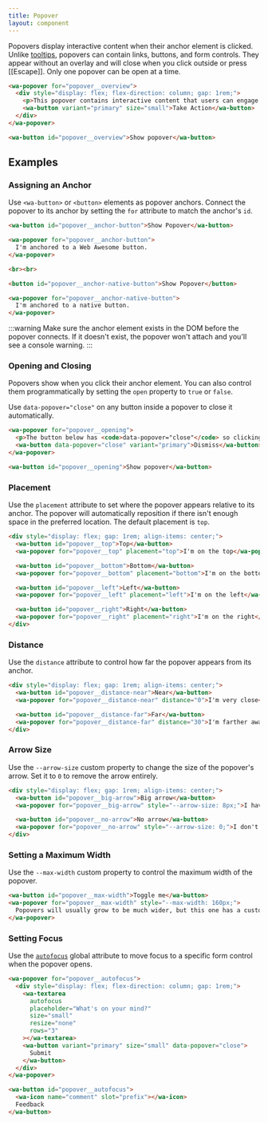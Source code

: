 ```yaml
---
title: Popover
layout: component
---
```


Popovers display interactive content when their anchor element is clicked. Unlike [tooltips](/docs/components/tooltip), popovers can contain links, buttons, and form controls. They appear without an overlay and will close when you click outside or press [[Escape]]. Only one popover can be open at a time.

```html {.example}
<wa-popover for="popover__overview">
  <div style="display: flex; flex-direction: column; gap: 1rem;">
    <p>This popover contains interactive content that users can engage with directly.</p>
    <wa-button variant="primary" size="small">Take Action</wa-button>
  </div>
</wa-popover>

<wa-button id="popover__overview">Show popover</wa-button>
```

## Examples

### Assigning an Anchor

Use `<wa-button>` or `<button>` elements as popover anchors. Connect the popover to its anchor by setting the `for` attribute to match the anchor's `id`.

```html {.example}
<wa-button id="popover__anchor-button">Show Popover</wa-button>

<wa-popover for="popover__anchor-button">
  I'm anchored to a Web Awesome button.
</wa-popover>

<br><br>

<button id="popover__anchor-native-button">Show Popover</button>

<wa-popover for="popover__anchor-native-button">
  I'm anchored to a native button.
</wa-popover>
```

:::warning
Make sure the anchor element exists in the DOM before the popover connects. If it doesn't exist, the popover won't attach and you'll see a console warning.
:::

### Opening and Closing

Popovers show when you click their anchor element. You can also control them programmatically by setting the `open` property to `true` or `false`.

Use `data-popover="close"` on any button inside a popover to close it automatically.

```html {.example}
<wa-popover for="popover__opening">
  <p>The button below has <code>data-popover="close"</code> so clicking it will close the popover.</p>
  <wa-button data-popover="close" variant="primary">Dismiss</wa-button>
</wa-popover>

<wa-button id="popover__opening">Show popover</wa-button>
```

### Placement

Use the `placement` attribute to set where the popover appears relative to its anchor. The popover will automatically reposition if there isn't enough space in the preferred location. The default placement is `top`.

```html {.example}
<div style="display: flex; gap: 1rem; align-items: center;">
  <wa-button id="popover__top">Top</wa-button>
  <wa-popover for="popover__top" placement="top">I'm on the top</wa-popover>

  <wa-button id="popover__bottom">Bottom</wa-button>
  <wa-popover for="popover__bottom" placement="bottom">I'm on the bottom</wa-popover>

  <wa-button id="popover__left">Left</wa-button>
  <wa-popover for="popover__left" placement="left">I'm on the left</wa-popover>

  <wa-button id="popover__right">Right</wa-button>
  <wa-popover for="popover__right" placement="right">I'm on the right</wa-popover>
</div>
```

### Distance

Use the `distance` attribute to control how far the popover appears from its anchor.

```html {.example}
<div style="display: flex; gap: 1rem; align-items: center;">
  <wa-button id="popover__distance-near">Near</wa-button>
  <wa-popover for="popover__distance-near" distance="0">I'm very close</wa-popover>

  <wa-button id="popover__distance-far">Far</wa-button>
  <wa-popover for="popover__distance-far" distance="30">I'm farther away</wa-popover>
</div>
```

### Arrow Size

Use the `--arrow-size` custom property to change the size of the popover's arrow. Set it to `0` to remove the arrow entirely.

```html {.example}
<div style="display: flex; gap: 1rem; align-items: center;">
  <wa-button id="popover__big-arrow">Big arrow</wa-button>
  <wa-popover for="popover__big-arrow" style="--arrow-size: 8px;">I have a big arrow</wa-popover>

  <wa-button id="popover__no-arrow">No arrow</wa-button>
  <wa-popover for="popover__no-arrow" style="--arrow-size: 0;">I don't have an arrow</wa-popover>
</div>
```

### Setting a Maximum Width

Use the `--max-width` custom property to control the maximum width of the popover.

```html {.example}
<wa-button id="popover__max-width">Toggle me</wa-button>
<wa-popover for="popover__max-width" style="--max-width: 160px;">
  Popovers will usually grow to be much wider, but this one has a custom max width that forces text to wrap.
</wa-popover>
```

### Setting Focus

Use the [`autofocus`](https://developer.mozilla.org/en-US/docs/Web/HTML/Global_attributes/autofocus) global attribute to move focus to a specific form control when the popover opens.

```html {.example}
<wa-popover for="popover__autofocus">
  <div style="display: flex; flex-direction: column; gap: 1rem;">
    <wa-textarea 
      autofocus
      placeholder="What's on your mind?"
      size="small" 
      resize="none"
      rows="3"
    ></wa-textarea>
    <wa-button variant="primary" size="small" data-popover="close">
      Submit
    </wa-button>
  </div>
</wa-popover>

<wa-button id="popover__autofocus">
  <wa-icon name="comment" slot="prefix"></wa-icon>
  Feedback
</wa-button>
```